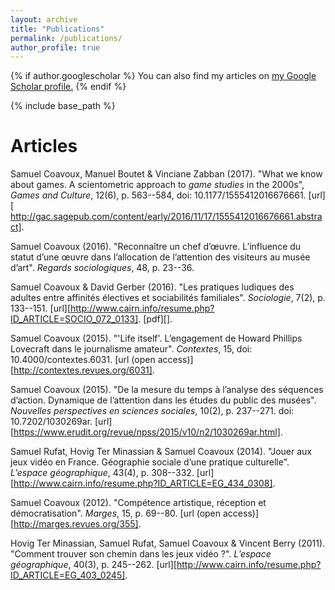 ```yaml
---
layout: archive
title: "Publications"
permalink: /publications/
author_profile: true
---
```


{% if author.googlescholar %}
  You can also find my articles on <u><a href="{{author.googlescholar}}">my Google Scholar profile</a>.</u>
{% endif %}

{% include base_path %}

<!-- {% for post in site.publications reversed %}
  {% include archive-single.html %}
{% endfor %} -->

# Articles

Samuel Coavoux, Manuel Boutet & Vinciane Zabban (2017). "What we know about games. A scientometric approach to *game studies* in the 2000s", *Games and Culture*, 12(6), p. 563--584, doi: 10.1177/1555412016676661. [url][ http://gac.sagepub.com/content/early/2016/11/17/1555412016676661.abstract].

Samuel Coavoux (2016). "Reconnaître un chef d’œuvre. L’influence du statut d’une œuvre dans l’allocation de l’attention des visiteurs au musée d’art". *Regards sociologiques*, 48, p. 23--36.

Samuel Coavoux & David Gerber (2016). "Les pratiques ludiques des adultes entre affinités électives et sociabilités familiales". *Sociologie*, 7(2), p. 133--151. [url][http://www.cairn.info/resume.php?ID_ARTICLE=SOCIO_072_0133]. [pdf][].

Samuel Coavoux (2015). "'Life itself'. L’engagement de Howard Phillips Lovecraft dans le journalisme amateur". *Contextes*, 15, doi: 10.4000/contextes.6031. [url (open access)][http://contextes.revues.org/6031].

Samuel Coavoux (2015). "De la mesure du temps à l’analyse des séquences d’action. Dynamique de l’attention dans les études du public des musées". *Nouvelles perspectives en sciences sociales*, 10(2), p. 237--271. doi: 10.7202/1030269ar. [url][https://www.erudit.org/revue/npss/2015/v10/n2/1030269ar.html].

Samuel Rufat, Hovig Ter Minassian & Samuel Coavoux (2014). "Jouer aux jeux vidéo en France. Géographie sociale d’une pratique culturelle". *L’espace géographique*, 43(4), p. 308--332. [url][http://www.cairn.info/resume.php?ID_ARTICLE=EG_434_0308].

Samuel Coavoux (2012). "Compétence artistique, réception et démocratisation". *Marges*, 15, p. 69--80. [url (open access)][http://marges.revues.org/355].

Hovig Ter Minassian, Samuel Rufat, Samuel Coavoux & Vincent Berry (2011). "Comment trouver son chemin dans les jeux vidéo ?". *L’espace géographique*, 40(3), p. 245--262. [url][http://www.cairn.info/resume.php?ID_ARTICLE=EG_403_0245].

<!--
# Books and edited

# Chapters

# Book reviews
-->
